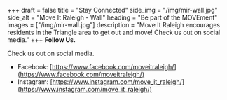 +++
draft = false
title = "Stay Connected"
side_img = "/img/mir-wall.jpg"
side_alt = "Move It Raleigh - Wall"
heading = "Be part of the MOVEment"
images = ["/img/mir-wall.jpg"]
description = "Move It Raleigh encourages residents in the Triangle area to get out and move! Check us out on social media."
+++
**Follow Us.**

Check us out on social media.

 - Facebook: [https://www.facebook.com/moveitraleigh/](https://www.facebook.com/moveitraleigh/)
 - Instagram: [https://www.instagram.com/move_it_raleigh/](https://www.instagram.com/move_it_raleigh/)
 
